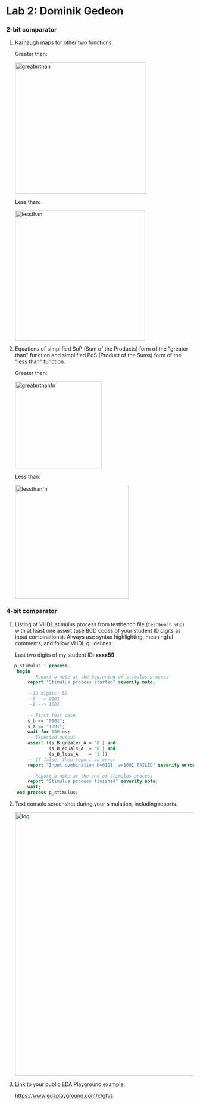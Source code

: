 # Lab 2: Dominik Gedeon

### 2-bit comparator

1. Karnaugh maps for other two functions:

   Greater than:

   <img width="352" alt="greaterthan" src="https://user-images.githubusercontent.com/99871518/156147946-c0d672a8-023f-4d17-afd4-9a0c7394b30f.png">


   Less than:

   <img width="349" alt="lessthan" src="https://user-images.githubusercontent.com/99871518/156147993-6d2d3a74-cc21-4efb-972c-172d2db8c389.png">

2. Equations of simplified SoP (Sum of the Products) form of the "greater than" function and simplified PoS (Product of the Sums) form of the "less than" function.

   Greater than:
   
   <img width="233" alt="greaterthanfn" src="https://user-images.githubusercontent.com/99871518/156149102-6b43070b-1537-4e3b-b790-fc366ec3950f.png">
   
   Less than:
   
   <img width="305" alt="lessthanfn" src="https://user-images.githubusercontent.com/99871518/156149152-df1a3c30-3d47-4bb2-9062-d684f57fb8a8.png">


### 4-bit comparator

1. Listing of VHDL stimulus process from testbench file (`testbench.vhd`) with at least one assert (use BCD codes of your student ID digits as input combinations). Always use syntax highlighting, meaningful comments, and follow VHDL guidelines:

   Last two digits of my student ID: **xxxx59**

```vhdl
   p_stimulus : process
    begin
        -- Report a note at the beginning of stimulus process
        report "Stimulus process started" severity note;
        
        --ID digits: 59
        --5 --> 0101
        --9 --> 1001

        -- First test case
        s_b <= "0101"; 
        s_a <= "1001";        
        wait for 100 ns;
        -- Expected output
        assert ((s_B_greater_A = '0') and
                (s_B_equals_A  = '0') and
                (s_B_less_A    = '1'))
        -- If false, then report an error
        report "Input combination b=0101, a=1001 FAILED" severity error;

        -- Report a note at the end of stimulus process
        report "Stimulus process finished" severity note;
        wait;
    end process p_stimulus;
```

2. Text console screenshot during your simulation, including reports.

   <img width="707" alt="log" src="https://user-images.githubusercontent.com/99871518/156160523-b2c50761-95ee-4697-826e-75ac38b8ef8d.png">


3. Link to your public EDA Playground example:

   https://www.edaplayground.com/x/gtVs

